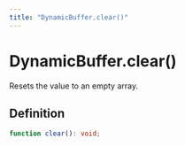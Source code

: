 ```yaml
---
title: "DynamicBuffer.clear()"
---
```


# DynamicBuffer.clear()

Resets the value to an empty array.

## Definition

```ts
function clear(): void;
```
